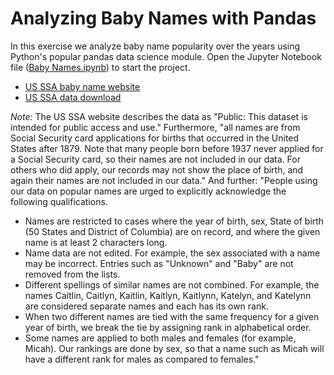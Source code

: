 # Analyzing Baby Names with Pandas

In this exercise we analyze baby name popularity over the years using Python's popular pandas data science module. Open the Jupyter Notebook file ([Baby Names.ipynb](https://github.com/mstykow/babies/blob/master/Baby%20Names.ipynb)) to start the project.

* [US SSA baby name website](https://www.ssa.gov/oact/babynames/)
* [US SSA data download](https://catalog.data.gov/dataset/baby-names-from-social-security-card-applications-national-level-data)

*Note:* The US SSA website describes the data as "Public: This dataset is intended for public access and use." Furthermore, "all names are from Social Security card applications for births that occurred in the United States after 1879. Note that many people born before 1937 never applied for a Social Security card, so their names are not included in our data. For others who did apply, our records may not show the place of birth, and again their names are not included in our data." And further: "People using our data on popular names are urged to explicitly acknowledge the following qualifications.

* Names are restricted to cases where the year of birth, sex, State of birth (50 States and District of Columbia) are on record, and where the given name is at least 2 characters long.
* Name data are not edited. For example, the sex associated with a name may be incorrect. Entries such as "Unknown" and "Baby" are not removed from the lists.
* Different spellings of similar names are not combined. For example, the names Caitlin, Caitlyn, Kaitlin, Kaitlyn, Kaitlynn, Katelyn, and Katelynn are considered separate names and each has its own rank.
* When two different names are tied with the same frequency for a given year of birth, we break the tie by assigning rank in alphabetical order.
* Some names are applied to both males and females (for example, Micah). Our rankings are done by sex, so that a name such as Micah will have a different rank for males as compared to females."
